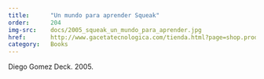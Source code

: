 ```yaml
---
title:      "Un mundo para aprender Squeak"
order:      204
img-src:    docs/2005_squeak_un_mundo_para_aprender.jpg
href:       http://www.gacetatecnologica.com/tienda.html?page=shop.product_details&flypage=flypage.tpl&product_id=14&category_id=11
category:   Books
---
```

Diego Gomez Deck. 2005.
